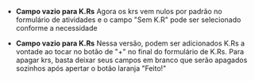 * **Campo vazio para K.Rs**
Agora os krs vem nulos por padrão no formulário de atividades e o campo "Sem K.R" pode ser selecionado conforme a necessidade

* **Campo vazio para K.Rs**
Nessa versão, podem ser adicionados K.Rs a vontade ao tocar no botão de "+" no final do formulário de K.Rs.
Para apagar krs, basta deixar seus campos em branco que serão apagados sozinhos após apertar o botão laranja "Feito!" 
